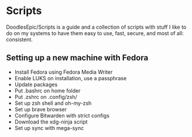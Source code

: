 # Scripts
DoodlesEpic/Scripts is a guide and a collection of scripts with stuff I like to do on my systems to have them easy to use, fast, secure, and most of all: consistent.

## Setting up a new machine with Fedora
- Install Fedora using Fedora Media Writer
- Enable LUKS on installation, use a passphrase
- Update packages
- Put .bashrc on home folder
- Put .zshrc on .config/zsh/
- Set up zsh shell and oh-my-zsh
- Set up brave browser
- Configure Bitwarden with strict configs
- Download the xdg-ninja script
- Set up sync with mega-sync

